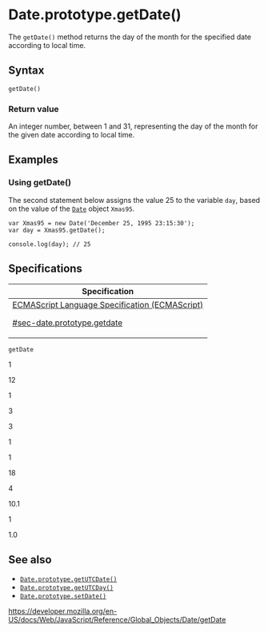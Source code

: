 # Date.prototype.getDate()

The `getDate()` method returns the day of the month for the specified date according to local time.

## Syntax

    getDate()

### Return value

An integer number, between 1 and 31, representing the day of the month for the given date according to local time.

## Examples

### Using getDate()

The second statement below assigns the value 25 to the variable `day`, based on the value of the [`Date`](../date) object `Xmas95`.

    var Xmas95 = new Date('December 25, 1995 23:15:30');
    var day = Xmas95.getDate();

    console.log(day); // 25

## Specifications

<table><thead><tr class="header"><th>Specification</th></tr></thead><tbody><tr class="odd"><td><a href="https://tc39.es/ecma262/#sec-date.prototype.getdate">ECMAScript Language Specification (ECMAScript) 
<br/>

<span class="small">#sec-date.prototype.getdate</span></a></td></tr></tbody></table>

`getDate`

1

12

1

3

3

1

1

18

4

10.1

1

1.0

## See also

- [`Date.prototype.getUTCDate()`](getutcdate)
- [`Date.prototype.getUTCDay()`](getutcday)
- [`Date.prototype.setDate()`](setdate)

<a href="https://developer.mozilla.org/en-US/docs/Web/JavaScript/Reference/Global_Objects/Date/getDate" class="_attribution-link">https://developer.mozilla.org/en-US/docs/Web/JavaScript/Reference/Global_Objects/Date/getDate</a>
